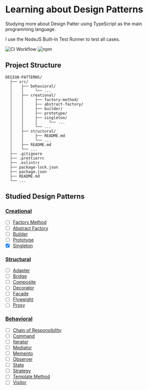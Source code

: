 # Learning about Design Patterns

Studying more about Design Patter using TypeScript as the main programming language.

I use the NodeJS Built-In Test Runner to test all cases.

![CI Workflow](https://github.com/euclidesdry/design-patterns/actions/workflows/ci.yml/badge.svg) ![npm](https://img.shields.io/npm/v/typescript?label=Typescript)

## Project Structure

```text
DESIGN-PATTERNS/
  ├── src/
  │    ├── behavioral/
  │    │     └── ...
  │    ├── creational/
  │    │     ├── factory-method/
  │    │     ├── abstract-factory/
  │    │     ├── builder/
  │    │     ├── prototype/
  │    │     ├── singleton/
  │    │     │     └── ...
  │    │     └── ...
  │    ├── structural/
  │    │     ├── README.md
  │    │     └── ...
  │    ├── README.md
  │    └── ...
  ├── .gitignore
  ├── .prettierrc
  ├── .eslintrc
  ├── package-lock.json
  ├── package.json
  ├── README.md
  └── ...
```

## Studied Design Patterns

### [Creational](https://refactoring.guru/design-patterns/creational-patterns)

- [ ] [Factory Method](https://refactoring.guru/design-patterns/factory-method)
- [ ] [Abstract Factory](https://refactoring.guru/design-patterns/abstract-factory)
- [ ] [Builder](https://refactoring.guru/design-patterns/builder)
- [ ] [Prototype](https://refactoring.guru/design-patterns/prototype)
- [x] [Singleton](https://refactoring.guru/design-patterns/singleton)

### [Structural](https://refactoring.guru/design-patterns/structural-patterns)

- [ ] [Adapter](https://refactoring.guru/design-patterns/adapter)
- [ ] [Bridge](https://refactoring.guru/design-patterns/bridge)
- [ ] [Composite](https://refactoring.guru/design-patterns/composite)
- [ ] [Decorator](https://refactoring.guru/design-patterns/decorator)
- [ ] [Facade](https://refactoring.guru/design-patterns/facade)
- [ ] [Flyweight](https://refactoring.guru/design-patterns/flyweight)
- [ ] [Proxy](https://refactoring.guru/design-patterns/proxy)

### [Behavioral](https://refactoring.guru/design-patterns/behavioral-patterns)

- [ ] [Chain of Responsibility](https://refactoring.guru/design-patterns/chain-of-responsibility)
- [ ] [Command](https://refactoring.guru/design-patterns/command)
- [ ] [Iterator](https://refactoring.guru/design-patterns/iterator)
- [ ] [Mediator](https://refactoring.guru/design-patterns/mediator)
- [ ] [Memento](https://refactoring.guru/design-patterns/memento)
- [ ] [Observer](https://refactoring.guru/design-patterns/observer)
- [ ] [State](https://refactoring.guru/design-patterns/state)
- [ ] [Strategy](https://refactoring.guru/design-patterns/strategy)
- [ ] [Template Method](https://refactoring.guru/design-patterns/template-method)
- [ ] [Visitor](https://refactoring.guru/design-patterns/visitor)
